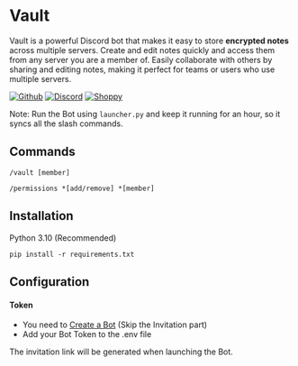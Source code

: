 # Vault

Vault is a powerful Discord bot that makes it easy to store **encrypted notes** across multiple servers.
Create and edit notes quickly and access them from any server you are a member of.
Easily collaborate with others by sharing and editing notes, making it perfect for teams or users who use multiple servers.

[![Github](https://img.shields.io/badge/Github-MrSniFo-blue.svg)](https://github.com/MrSniFo)
[![Discord](https://img.shields.io/badge/Discord-Snifo-blue.svg)](https://discord.gg/hH4ZkNg6cA)
[![Shoppy](https://img.shields.io/badge/Shoppy-SniFo-blue.svg)](https://shoppy.gg/@snifo)



Note: Run the Bot using `launcher.py` and keep it running for an hour, so it syncs all the slash commands.

## Commands

`/vault [member]`

`/permissions *[add/remove] *[member]`

## Installation
Python 3.10 (Recommended)

```shell
pip install -r requirements.txt
```

## Configuration
#### Token
- You need to [Create a Bot](https://discordpy.readthedocs.io/en/stable/discord.html) (Skip the Invitation part)
- Add your Bot Token to the .env file

The invitation link will be generated when launching the Bot.
